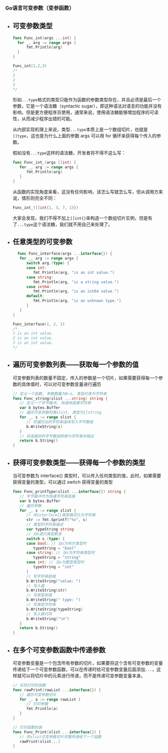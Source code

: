 ### Go语言可变参数（变参函数）

* ## 可变参数类型

  ```go
  func Func_int(args ...int) {
  	for _, arg := range args {
  		fmt.Println(arg)
  	}
  }
  ```

  ```go
  Func_int(1,2,3)
  /*
  1
  2
  3
  */
  ```

  形如`...type`格式的类型只能作为函数的参数类型存在，并且必须是最后一个参数，它是一个语法糖（syntactic sugar），即这种语法对语言的功能并没有影响，但是更方便程序员使用，通常来说，使用语法糖能够增加程序的可读性，从而减少程序出错的可能。

  从内部实现机理上来说，类型`...type`本质上是一个数组切片，也就是`[]type`，这也是为什么上面的参数 args 可以用 for 循环来获得每个传入的参数。

  假如没有`...type`这样的语法糖，开发者将不得不这么写：

  ```go
  func Func_int_(args []int) {
     for _, arg := range args {
        fmt.Println(arg)
     }
  }
  ```

  从函数的实现角度来看，这没有任何影响，该怎么写就怎么写，但从调用方来说，情形则完全不同：

  ```go
  Func_int_([]int{1, 3, 7, 13})
  ```

  大家会发现，我们不得不加上`[]int{}`来构造一个数组切片实例，但是有了`...type`这个语法糖，我们就不用自己来处理了。

* ## 任意类型的可变参数

  ```go
  	func Func_interface(args ...interface{}) {
     for _, arg := range args {
        switch arg.(type) {
        case int:
           fmt.Println(arg, "is an int value.")
        case string:
           fmt.Println(arg, "is a string value.")
        case int64:
           fmt.Println(arg, "is an int64 value.")
        default:
           fmt.Println(arg, "is an unknown type.")
        }
     }
  }
  ```

  ```go
  Func_interface(1, 2, 3)
  /*
  1 is an int value.
  2 is an int value.
  3 is an int value.
  */
  ```

* ## 遍历可变参数列表——获取每一个参数的值

  可变参数列表的数量不固定，传入的参数是一个切片，如果需要获得每一个参数的具体值时，可以对可变参数变量进行遍历

  ```go
  // 定义一个函数, 参数数量为0~n, 类型约束为字符串
  func Func_string(slist ...string) string {
     // 定义一个字节缓冲, 快速地连接字符串
     var b bytes.Buffer
     // 遍历可变参数列表slist, 类型为[]string
     for _, s := range slist {
        // 将遍历出的字符串连续写入字节数组
        b.WriteString(s)
     }
     // 将连接好的字节数组转换为字符串并输出
     return b.String()
  }
  ```

* ## 获得可变参数类型——获得每一个参数的类型

  当可变参数为 interface{} 类型时，可以传入任何类型的值，此时，如果需要获得变量的类型，可以通过 switch 获得变量的类型

  ```go
  func Func_printType(slist ...interface{}) string {
     // 字节缓冲作为快速字符串连接
     var b bytes.Buffer
     // 遍历参数
     for _, s := range slist {
        // 将interface{}类型格式化为字符串
        str := fmt.Sprintf("%v", s)
        // 类型的字符串描述
        var typeString string
        // 对s进行类型断言
        switch s.(type) {
        case bool: // 当s为布尔类型时
           typeString = "bool"
        case string: // 当s为字符串类型时
           typeString = "string"
        case int: // 当s为整型类型时
           typeString = "int"
        }
        // 写字符串前缀
        b.WriteString("value: ")
        // 写入值
        b.WriteString(str)
        // 写类型前缀
        b.WriteString(" type: ")
        // 写类型字符串
        b.WriteString(typeString)
        // 写入换行符
        b.WriteString("\n")
     }
     return b.String()
  }
  ```

* ## 在多个可变参数函数中传递参数

  可变参数变量是一个包含所有参数的切片，如果要将这个含有可变参数的变量传递给下一个可变参数函数，可以在传递时给可变参数变量后面添加`...`，这样就可以将切片中的元素进行传递，而不是传递可变参数变量本身。

  ```go
  // 实际打印的函数
  func rawPrint(rawList ...interface{}) {
     // 遍历可变参数切片
     for _, a := range rawList {
        // 打印参数
        fmt.Println(a)
     }
  }
  
  // 打印函数封装
  func Func_Print(slist ...interface{}) {
     // 将slist可变参数切片完整传递给下一个函数
     rawPrint(slist...)
  }
  ```



